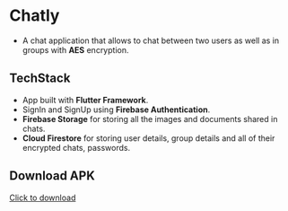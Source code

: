 # Chatly
* A chat application that allows to chat between two users as well as in groups with **AES** encryption.

## TechStack
* App built with **Flutter Framework**.
* SignIn and SignUp using **Firebase Authentication**.
* **Firebase Storage** for storing all the images and documents shared in chats.
* **Cloud Firestore** for storing user details, group details and all of their encrypted chats, passwords.

## Download APK
[Click to download](https://drive.google.com/file/d/1jniEbYedj-xLvFW5RKPwUSQYHulUL23E/view?usp=sharing)
